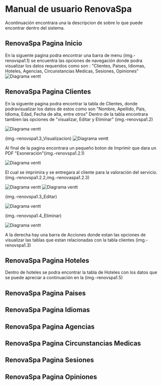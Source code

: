 # Manual de usuario RenovaSpa #

Acontinuación encontrara una la descripcion de sobre lo que puede encontrar dentro del sistema.

## RenovaSpa Pagina Inicio ##

En la siguente pagina podra encontrar una barra de menu (img.-renovspa1.1) se encuentra las opciones de navegación donde podra visualizar los datos requeridos como son : "Clientes, Paises, Idiomas, Hoteles, Agencias, Circunstancias Medicas, Sesiones, Opiniones"
![Diagrama ventt](img.-renovspa1.1.png)

## RenovaSpa Pagina Clientes ##

En la siguente pagina podra encontrar la tabla de Clientes, donde podravisualizar los datos de estos como son "Nombre, Apellido, Pais, Idioma, Edad, Fecha de alta, entre otros"
Dentro de la tabla encontrara tambien las opciones de "visualizar, Editar y Eliminar" (img.-renovspa1.2)

![Diagrama ventt](img.-renovspa1.2.png)

(img.-renovspa1.3_Visualizacion)
![Diagrama ventt](img.-renovspa1.3_Visualizacion.png)

Al final de la pagina encontrara un pequeño boton de Imprimir que dara un PDF "Exoneración"(img.-renovspa1.2.1)

![Diagrama ventt](img.-renovspa1.2.1.png)

El cual se imprimira y se entregara al cliente para la valoración del servicio.(img.-renovspa1.2.2,img.-renovaspa1.2.3)

![Diagrama ventt](img.-renovspa1.2.2.png)
![Diagrama ventt](img.-renovspa1.2.3.png)

(img.-renovspa1.3_Editar)

![Diagrama ventt](img.-renovspa1.3_Editar)

(img.-renovspa1.4_Eliminar)

![Diagrama ventt](img.-renovspa1.4_Eliminar)



A la derecha hay una barra de Acciones donde estan las opciones de visualizar las tablas que estan relacionadas con la tabla clientes (img.-renovspa1.3)

## RenovaSpa Pagina Hoteles ##

Dentro de hoteles se  podra encontrar la tabla de Hoteles con los datos que se puede apreciar a continuación en la (img.-renovspa1.5)
## RenovaSpa Pagina Paises ##
## RenovaSpa Pagina Idiomas ##
## RenovaSpa Pagina Agencias ##
## RenovaSpa Pagina Circunstancias Medicas ##
## RenovaSpa Pagina Sesiones ##
## RenovaSpa Pagina Opiniones ##